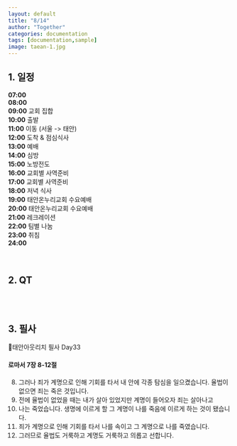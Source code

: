 ```yaml
---
layout: default
title: "8/14"
author: "Together"
categories: documentation
tags: [documentation,sample]
image: taean-1.jpg
---
```


## 1. 일정
**07:00**
<br>
**08:00**
<br>
**09:00** 교회 집합 
<br>
**10:00** 출발 
<br>
**11:00** 이동 (서울 -> 태안) 
<br>
**12:00** 도착 & 점심식사 
<br>
**13:00** 예배 
<br>
**14:00** 심방 
<br>
**15:00** 노방전도
<br>
**16:00** 교회별 사역준비 
<br>
**17:00** 교회별 사역준비
<br>
**18:00** 저녁 식사
<br>
**19:00** 태안온누리교회 수요예배
<br>
**20:00** 태안온누리교회 수요예배 
<br>
**21:00** 레크레이션
<br>
**22:00** 팀별 나눔
<br>
**23:00** 취침 
<br>
**24:00** 
<br>
<br>
<br>

## 2. QT


<br>
<br>

## 3. 필사
📝태안아웃리치 필사 Day33

#### 로마서 7장 8-12절

8. 그러나 죄가 계명으로 인해 기회를 타서 내 안에 각종 탐심을 일으켰습니다. 율법이 없으면 죄는 죽은 것입니다.
9. 전에 율법이 없었을 때는 내가 살아 있었지만 계명이 들어오자 죄는 살아나고
10. 나는 죽었습니다. 생명에 이르게 할 그 계명이 나를 죽음에 이르게 하는 것이 됐습니다.
11. 죄가 계명으로 인해 기회를 타서 나를 속이고 그 계명으로 나를 죽였습니다.
12. 그러므로 율법도 거룩하고 계명도 거룩하고 의롭고 선합니다.
